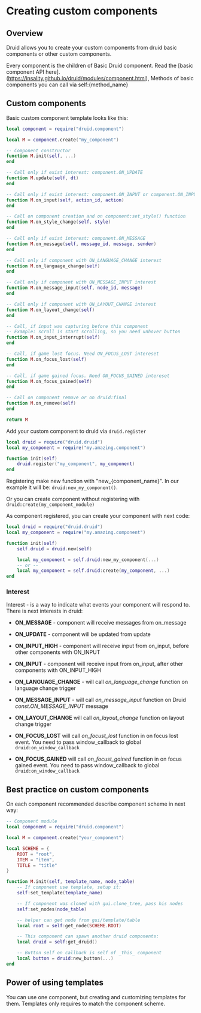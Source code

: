 # Creating custom components

## Overview

Druid allows you to create your custom components from druid basic components or other custom components.

Every component is the children of Basic Druid component. Read the [basic component API here].(https://insality.github.io/druid/modules/component.html), Methods of basic components you can call via self:{method_name}


## Custom components

Basic custom component template looks like this:
```lua
local component = require("druid.component")

local M = component.create("my_component")

-- Component constructor
function M.init(self, ...)
end

-- Call only if exist interest: component.ON_UPDATE
function M.update(self, dt)
end

-- Call only if exist interest: component.ON_INPUT or component.ON_INPUT_HIGH
function M.on_input(self, action_id, action)
end

-- Call on component creation and on component:set_style() function
function M.on_style_change(self, style)
end

-- Call only if exist interest: component.ON_MESSAGE
function M.on_message(self, message_id, message, sender)
end

-- Call only if component with ON_LANGUAGE_CHANGE interest
function M.on_language_change(self)
end

-- Call only if component with ON_MESSAGE_INPUT interest
function M.on_message_input(self, node_id, message)
end

-- Call only if component with ON_LAYOUT_CHANGE interest
function M.on_layout_change(self)
end

-- Call, if input was capturing before this component
-- Example: scroll is start scrolling, so you need unhover button
function M.on_input_interrupt(self)
end

-- Call, if game lost focus. Need ON_FOCUS_LOST intereset
function M.on_focus_lost(self)
end

-- Call, if game gained focus. Need ON_FOCUS_GAINED intereset
function M.on_focus_gained(self)
end

-- Call on component remove or on druid:final
function M.on_remove(self)
end

return M
```


Add your custom component to druid via `druid.register`
```lua
local druid = require("druid.druid")
local my_component = require("my.amazing.component")

function init(self)
	druid.register("my_component", my_component)
end
```

Registering make new function with "new_{component_name}". In our example it will be: `druid:new_my_component()`.

Or you can create component without registering with `druid:create(my_component_module)`

As component registered, you can create your component with next code:
```lua
local druid = require("druid.druid")
local my_component = require("my.amazing.component")

function init(self)
	self.druid = druid.new(self)

	local my_component = self.druid:new_my_component(...)
	-- or --
	local my_component = self.druid:create(my_component, ...)
end
```

### Interest
Interest - is a way to indicate what events your component will respond to.
There is next interests in druid:
- **ON_MESSAGE** - component will receive messages from on_message

- **ON_UPDATE** - component will be updated from update

- **ON_INPUT_HIGH** - component will receive input from on_input, before other components with ON_INPUT

- **ON_INPUT** - component will receive input from on_input, after other components with ON_INPUT_HIGH

- **ON_LANGUAGE_CHANGE** - will call _on_language_change_ function on language change trigger

- **ON_MESSAGE_INPUT** - will call _on_message_input_ function on Druid _const.ON_MESSAGE_INPUT_ message  

- **ON_LAYOUT_CHANGE** will call _on_layout_change_ function on layout change trigger

- **ON_FOCUS_LOST** will call _on_focust_lost_ function in on focus lost event. You need to pass window_callback to global `druid:on_window_callback`

- **ON_FOCUS_GAINED** will call _on_focust_gained_ function in on focus gained event. You need to pass window_callback to global `druid:on_window_callback`

## Best practice on custom components
On each component recommended describe component scheme in next way:

```lua
-- Component module
local component = require("druid.component")

local M = component.create("your_component")

local SCHEME = {
	ROOT = "root",
	ITEM = "item",
	TITLE = "title"
}

function M.init(self, template_name, node_table)
	-- If component use template, setup it:
	self:set_template(template_name)

	-- If component was cloned with gui.clone_tree, pass his nodes
	self:set_nodes(node_table)

	-- helper can get node from gui/template/table
	local root = self:get_node(SCHEME.ROOT)

	-- This component can spawn another druid components:
	local druid = self:get_druid()

	-- Button self on callback is self of _this_ component
	local button = druid:new_button(...)
end

```


## Power of using templates

You can use one component, but creating and customizing templates for them. Templates only requires to match the component scheme.